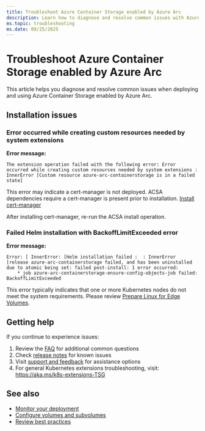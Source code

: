 ```yaml
---
title: Troubleshoot Azure Container Storage enabled by Azure Arc
description: Learn how to diagnose and resolve common issues with Azure Container Storage enabled by Azure Arc.
ms.topic: troubleshooting
ms.date: 09/25/2025
---
```


# Troubleshoot Azure Container Storage enabled by Azure Arc

This article helps you diagnose and resolve common issues when deploying and using Azure Container Storage enabled by Azure Arc.

## Installation issues

### Error occurred while creating custom resources needed by system extensions

**Error message:**
```
The extension operation failed with the following error: Error occurred while creating custom resources needed by system extensions : InnerError [Custom resource azure-arc-containerstorage is in a failed state]
```

This error may indicate a cert-manager is not deployed.
ACSA dependencies require a cert-manager is present prior to installation.
[Install cert-manager](quickstart-install.md#step-2-install-azure-iot-operations-dependencies)

After installing cert-manager, re-run the ACSA install operation.

### Failed Helm installation with BackoffLimitExceeded error

**Error message:**
```
Error: [ InnerError: [Helm installation failed :  : InnerError [release azure-arc-containerstorage failed, and has been uninstalled due to atomic being set: failed post-install: 1 error occurred:
	* job azure-arc-containerstorage-ensure-config-objects-job failed: BackoffLimitExceeded
```

This error typically indicates that one or more Kubernetes nodes do not meet the system requirements.
Please review [Prepare Linux for Edge Volumes](howto-prepare-linux-edge-volumes.md).

## Getting help

If you continue to experience issues:

1. Review the [FAQ](faq.yml) for additional common questions
2. Check [release notes](release-notes.md) for known issues
3. Visit [support and feedback](support-feedback.md) for assistance options
4. For general Kubernetes extensions troubleshooting, visit: https://aka.ms/k8s-extensions-TSG

## See also

- [Monitor your deployment](monitor-deployment-edge-volumes.md)
- [Configure volumes and subvolumes](volumes-subvolumes.md)
- [Review best practices](storage-options.md)